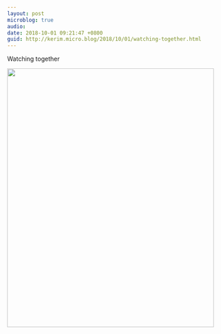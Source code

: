 ```yaml
---
layout: post
microblog: true
audio: 
date: 2018-10-01 09:21:47 +0800
guid: http://kerim.micro.blog/2018/10/01/watching-together.html
---
```

Watching together

<img src="http://micro.oxus.net/uploads/2018/eb20aec282.jpg" width="480" height="600" />

